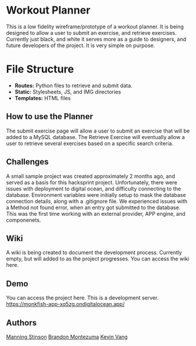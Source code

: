 # Workout Planner
This is a low fidelity wireframe/prototype of a workout planner.  It is being designed to allow a user to submit an exercise, and retrieve exercises. Currently just black, and white it serves more as a guide to designers, and future developers of the project.  It is very simple on purpose.  

# File Structure
- **Routes:** Python files to retrieve and submit data.
- **Static:** Stylesheets, JS, and IMG directories
- **Templates:** HTML files

## How to use the Planner
The submit exercise page will allow a user to submit an exercise that will be added to a MySQL database. The Retrieve Exercise will eventually allow a user to retrieve several exercises based on a specific search criteria.

## Challenges
A small sample project was created approximately 2 months ago, and served as a basis for this hacksprint project.  Unfortunately, there were issues with deployment to digital ocean, and difficulty connecting to the database. Environment variables were initially setup to mask the database connection details, along with a .gitignore file.  We experienced issues with a Method not found error, when an entry got submitted to the database.  This was the first time working with an external provider, APP engine, and componenets.  

## Wiki
A wiki is being created to document the development process.  Currently empty, but will added to as the project progresses.
You can access the wiki here. 

## Demo
You can access the project here.  This is a development server. 
https://monkfish-app-xq5zg.ondigitalocean.app/

## Authors
[Manning Stinson](https://github.com/manningstinson)
[Brandon Montezuma](https://github.com/bmontezuma)
[Kevin Vang](https://github.com/kvang2)
